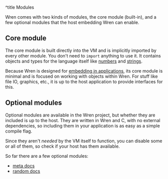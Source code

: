 ^title Modules

Wren comes with two kinds of modules, the core module (built-in),
and a few optional modules that the host embedding Wren can enable.

## Core module

The core module is built directly into the VM and is implicitly
imported by every other module. You don't need to `import` anything to use it.
It contains objects and types for the language itself like [numbers][] and [strings][].

Because Wren is designed for [embedding in applications](embedding), its core
module is minimal and is focused on working with objects within Wren. For
stuff like file IO, graphics, etc., it is up to the host application to provide
interfaces for this.

[numbers]: core/num.html
[strings]: core/string.html

## Optional modules

Optional modules are available in the Wren project, but whether they are included is up to the host.
They are written in Wren and C, with no external dependencies, so including them in
your application is as easy as a simple compile flag.

Since they aren't *needed* by the VM itself to function, you can
disable some or all of them, so check if your host has them available.

So far there are a few optional modules:

* [meta docs](meta)
* [random docs](random)

